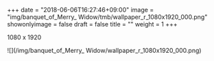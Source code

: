 +++
date = "2018-06-06T16:27:46+09:00"
image = "img/banquet_of_Merry_ Widow/tmb/wallpaper_r_1080x1920_000.png"
showonlyimage = false
draft = false
title = ""
weight = 1
+++

1080 x 1920

![](/img/banquet_of_Merry_ Widow/wallpaper_r_1080x1920_000.png)


